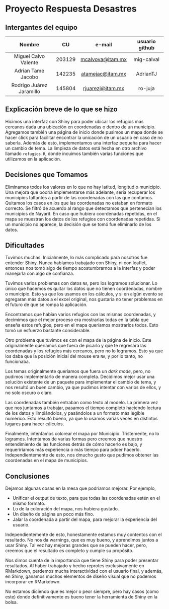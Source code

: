 # Proyecto Respuesta Desastres
## Intergantes del equipo

|          Nombre          |   CU   |      e-mail      | usuario github |
|:------------------------:|:------:|:----------------:|:--------------:|
| Miguel Calvo Valente     | 203129 | mcalvova@itam.mx | mig-calval     |
| Adrian Tame Jacobo       | 142235 | atamejac@itam.mx | AdrianTJ       |
| Rodrigo Juárez Jaramillo | 145804 | rjuarezj@itam.mx | ro-juja        |

## Explicación breve de lo que se hizo
Hicimos una interfaz con Shiny para poder ubicar los refugios más cercanos dada una ubicación en coordenadas o dentro de un municipio. Agregamos también una página de inicio donde pusimos un mapa donde se hacer click para facilitar encontrar la unicación de un usuario en caso de no saberla. 
Además de esto, implementamos una interfaz pequeña para hacer un cambio de tema. 
La limpieza de datos está hecha en otro archivo llamado `refugios.R`, donde incuimos también varias funciones que utilizamos en la aplicación. 

## Decisiones que Tomamos

Eliminamos todos los valores en lo que no hay latitud, longitud o municipio. Una mejora que podría implementarse más adelante, sería recuperar los municipios faltantes a partir de las coordenadas con las que contamos.
Quitamos los casos en los que las coordenadas no estaban en formato correcto. Se filtró de acuerdo al rango que detectamos que pertenecían los municipios de Nayarit.
En caso que hubiera coordenadas repetidas, en el mapa se muestran los datos de los refugios con coordenadas repetidas.
Si un municipio no aparece, la decisión que se tomó fue eliminarlo de los datos. 


## Dificultades
Tuvimos muchas. Inicialmente, lo más complicado para nosotros fue entender Shiny. Nunca habíamos trabajado con Shiny, ni con leaflet, entonces nos tomó algo de tiempo acostumbrarnos a la interfaz y poder manejarla con algo de confianza. 

Tuvimos varios problemas con datos `NA`, pero los logramos solucionar. Lo único que hacemos es quitar los datos que no tienen coordenadas, nombre o municipio. Esto ya que los usamos en los cálculos, y si en algún evento se agregaran más datos a el excel original, nos gustaría no tener problemas en el futuro de que se rompa la aplicación. 

Encontramos que habían varios refugios con las mismas coordenadas, y decimimos que el mejor proceso era mostrarlas todas en la tabla que enseña estos refugios, pero en el mapa queríamos mostrarlos todos. Esto tomó un esfuerzo bastante considerable. 

Otro problema que tuvimos es con el mapa de la página de inicio. Este originalmente queríamos que fuera de picarlo y que te regresara las coordenadas y los refugios más cercanos, pero no lo logramos. Esto ya que los daba que la posición inicial del mouse era `NA`, y por lo tanto, no funcionaba.

Los temas originalmente queríamos que fuera un *dark mode*, pero, no pudimos implementarlo de manera completa. Decidimos mejor usar una solución existente de un paquete para implementar el cambio de tema, y nos resultó un buen cambio, ya que pudimos intentar con varios de ellos, y no solo oscuro o claro. 

Las coordenadas también entraban como texto al modelo. La primera vez que nos juntamos a trabajar, pasamos el tiempo completo haciendo lectura de los datos y limpiándolos, y pasándolos a un formato más legible numérico. Esto resultó bueno, ya que lo usamos varias veces en distintos lugares para hacer cálculos. 

Finalmente, intentamos colorear el mapa por Municipio. Tristemente, no lo logramos. Intentamos de varias formas pero creemos que nuestro entendimiento de las funciones detrás de cómo hacerlo es bajo, y requeriríamos más experiencia o más tiempo para pdoer hacerlo. Independientemente de esto, nos dmucho gusto que pudimos obtener las coordenadas en el mapa de municipios. 

## Conclusiones

Dejamos algunas cosas en la mesa que podríamos mejorar. Por ejemplo, 
* Unificar el output de texto, para que todas las coordenadas estén en el mismo formato. 
* Lo de la coloración del mapa, nos hubiera gustado. 
* Un diseño de página un poco más fino. 
* Jalar la coordenada a partir del mapa, para mejorar la experiencia del usuario. 

Independientemente de esto, honestamente estamos muy contentos con el resultado. No nos da warnings, que es muy bueno, y aprendimos juntos a usar Shiny. Tal vez hay mejoras grandes que se pueden hacer, pero, creemos que el resultado es completo y cumple su propósito. 

Nos dimos cuenta de la importancia que tiene Shiny para poder presentar resultados. Al haber trabajado y hecho reprotes exclusivamente en RMarkdown, perdemos mucha interactividad con el usuario final, y además, en Shiny, ganamos muchos elementos de diseño visual que no podemos incorporar en RMarkdown. 

No estamos diciendo que es mejor o peor siempre, pero hay casos (como este) donde definitivamente es bueno tener la herramienta de Shiny en la bolsa. 












